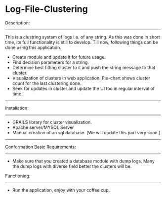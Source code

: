 Log-File-Clustering
===================

Description:
_________________________________________________________________

This is a clustring system of logs i.e. of any string.
As this was done in short time, its full functionality is still to develop.
Till now, following things can be done using this application.

  - Create module and update it for future usage.
  - Find decision parameters for a string.
  - Determine best fitting cluster to it and push the string message to that cluster.
  - Visualization of clusters in web application. Pie-chart shows cluster count for the last clustering done.
  - Seek for updates in cluster and update the UI too in regular interval of time.
_________________________________________________________________


Installation:
_________________________________________________________________


  - GRAILS library for cluster visualization.
  - Apache server/MYSQL Server
  - Manual creation of an sql database. [We will update this part very soon.]
_________________________________________________________________


Conformation Basic Requirements:
_________________________________________________________________

  - Make sure that you created a database module with dump logs. Many the dump logs with diverse field better the clusters will be.
  

Functioning:
_________________________________________________________________
  - Run the application, enjoy with your coffee cup.
